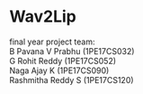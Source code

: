 # Wav2Lip
final year project
team: \
B Pavana V Prabhu   (1PE17CS032) \
G Rohit Reddy       (1PE17CS052) \
Naga Ajay K         (1PE17CS090) \
Rashmitha Reddy S   (1PE17CS120)
